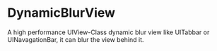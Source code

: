# DynamicBlurView
A high performance UIView-Class dynamic blur view like UITabbar or UINavagationBar, it can blur the view behind it.
